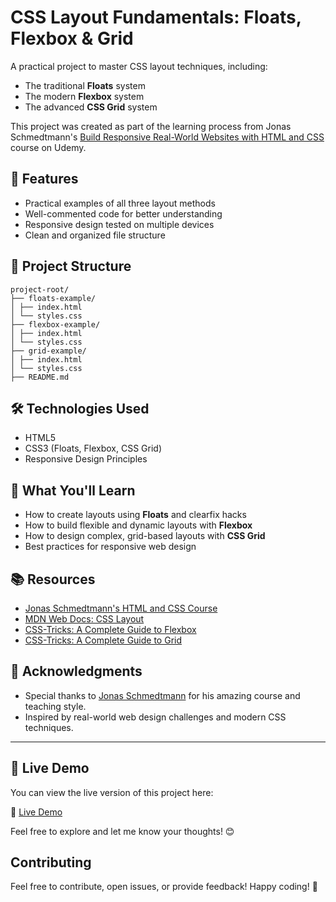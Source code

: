 # CSS Layout Fundamentals: Floats, Flexbox & Grid


A practical project to master CSS layout techniques, including:
- The traditional **Floats** system
- The modern **Flexbox** system
- The advanced **CSS Grid** system

This project was created as part of the learning process from Jonas Schmedtmann's [Build Responsive Real-World Websites with HTML and CSS](https://www.udemy.com/course/design-and-develop-a-killer-website-with-html5-and-css3/) course on Udemy.

## 🚀 Features

- Practical examples of all three layout methods
- Well-commented code for better understanding
- Responsive design tested on multiple devices
- Clean and organized file structure

## 📂 Project Structure
```
project-root/
├── floats-example/
│ ├── index.html
│ └── styles.css
├── flexbox-example/
│ ├── index.html
│ └── styles.css
├── grid-example/
│ ├── index.html
│ └── styles.css
├── README.md
```

## 🛠️ Technologies Used

- HTML5
- CSS3 (Floats, Flexbox, CSS Grid)
- Responsive Design Principles

## 🎯 What You'll Learn

- How to create layouts using **Floats** and clearfix hacks
- How to build flexible and dynamic layouts with **Flexbox**
- How to design complex, grid-based layouts with **CSS Grid**
- Best practices for responsive web design


## 📚 Resources

- [Jonas Schmedtmann's HTML and CSS Course](https://www.udemy.com/course/design-and-develop-a-killer-website-with-html5-and-css3/)
- [MDN Web Docs: CSS Layout](https://developer.mozilla.org/en-US/docs/Learn/CSS/CSS_layout)
- [CSS-Tricks: A Complete Guide to Flexbox](https://css-tricks.com/snippets/css/a-guide-to-flexbox/)
- [CSS-Tricks: A Complete Guide to Grid](https://css-tricks.com/snippets/css/complete-guide-grid/)

## 🙏 Acknowledgments

- Special thanks to [Jonas Schmedtmann](https://twitter.com/jonasschmedtman) for his amazing course and teaching style.
- Inspired by real-world web design challenges and modern CSS techniques.

---

## 🚀 Live Demo  
You can view the live version of this project here:  

🔗 [Live Demo](https://saharzakersoltani.github.io/project-CSS-Layouts-Floats-Flexbox-and-CSS-Grid-Fundamentals-2/)  

Feel free to explore and let me know your thoughts! 😊  



## Contributing
Feel free to contribute, open issues, or provide feedback! Happy coding! 🚀
